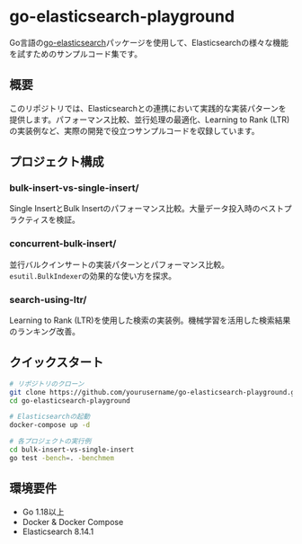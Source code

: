 # go-elasticsearch-playground

Go言語の[go-elasticsearch](https://github.com/elastic/go-elasticsearch)パッケージを使用して、Elasticsearchの様々な機能を試すためのサンプルコード集です。

## 概要

このリポジトリでは、Elasticsearchとの連携において実践的な実装パターンを提供します。パフォーマンス比較、並行処理の最適化、Learning to Rank (LTR)の実装例など、実際の開発で役立つサンプルコードを収録しています。

## プロジェクト構成

### bulk-insert-vs-single-insert/
Single InsertとBulk Insertのパフォーマンス比較。大量データ投入時のベストプラクティスを検証。

### concurrent-bulk-insert/
並行バルクインサートの実装パターンとパフォーマンス比較。`esutil.BulkIndexer`の効果的な使い方を探求。

### search-using-ltr/
Learning to Rank (LTR)を使用した検索の実装例。機械学習を活用した検索結果のランキング改善。

## クイックスタート

```bash
# リポジトリのクローン
git clone https://github.com/yourusername/go-elasticsearch-playground.git
cd go-elasticsearch-playground

# Elasticsearchの起動
docker-compose up -d

# 各プロジェクトの実行例
cd bulk-insert-vs-single-insert
go test -bench=. -benchmem
```

## 環境要件

- Go 1.18以上
- Docker & Docker Compose
- Elasticsearch 8.14.1
